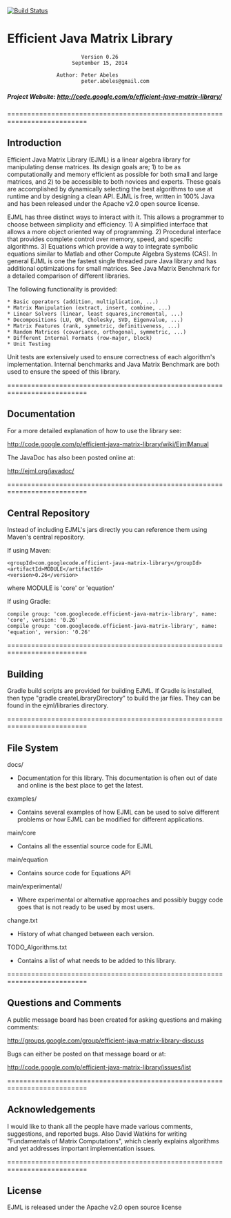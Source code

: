 [![Build Status](https://api.travis-ci.org/nknize/ejml.png?branch=master)](https://travis-ci.org/nknize/ejml)
# Efficient Java Matrix Library

                            Version 0.26
                         September 15, 2014

                    Author: Peter Abeles
                            peter.abeles@gmail.com 

##### Project Website: http://code.google.com/p/efficient-java-matrix-library/

==========================================================================
## Introduction

Efficient Java Matrix Library (EJML) is a linear algebra library for manipulating dense matrices. Its design goals are; 1) to be as computationally and memory efficient as possible for both small and large matrices, and 2) to be accessible to both novices and experts.  These goals are accomplished by dynamically selecting the best algorithms to use at runtime and by designing a clean API.  EJML is free, written in 100% Java and has been released under the Apache v2.0 open source license.

EJML has three distinct ways to interact with it. This allows a programmer to choose between simplicity and efficiency. 1) A simplified interface that allows a more object oriented way of programming. 2) Procedural interface that provides complete control over memory, speed, and specific algorithms. 3) Equations which provide a way to integrate symbolic equations similar to Matlab and other Compute Algebra Systems (CAS). In general EJML is one the fastest single threaded pure Java library and has additional optimizations for small matrices. See Java Matrix Benchmark for a detailed comparison of different libraries.

The following functionality is provided:

    * Basic operators (addition, multiplication, ...)
    * Matrix Manipulation (extract, insert, combine, ...)
    * Linear Solvers (linear, least squares,incremental, ...)
    * Decompositions (LU, QR, Cholesky, SVD, Eigenvalue, ...)
    * Matrix Features (rank, symmetric, definitiveness, ...)
    * Random Matrices (covariance, orthogonal, symmetric, ...)
    * Different Internal Formats (row-major, block)
    * Unit Testing

Unit tests are extensively used to ensure correctness of each algorithm's implementation.  Internal benchmarks and Java Matrix Benchmark are both used to ensure the speed of this library.

==========================================================================
## Documentation

For a more detailed explanation of how to use the library see:

http://code.google.com/p/efficient-java-matrix-library/wiki/EjmlManual

The JavaDoc has also been posted online at:

http://ejml.org/javadoc/

==========================================================================
## Central Repository

Instead of including EJML's jars directly you can reference them using Maven's central repository.

If using Maven:
```
<groupId>com.googlecode.efficient-java-matrix-library</groupId>
<artifactId>MODULE</artifactId>
<version>0.26</version>
```
where MODULE is 'core' or 'equation'

If using Gradle:
```
compile group: 'com.googlecode.efficient-java-matrix-library', name: 'core', version: '0.26'
compile group: 'com.googlecode.efficient-java-matrix-library', name: 'equation', version: '0.26'
```
==========================================================================
## Building

Gradle build scripts are provided for building EJML.  If Gradle is installed, then type "gradle createLibraryDirectory" to build the jar files.  They can be found in the ejml/libraries directory.

==========================================================================
## File System


docs/
- Documentation for this library. This documentation is often out of date and online is the best place to get the latest.

examples/
- Contains several examples of how EJML can be used to solve different problems or how EJML can be modified for different applications.

main/core
- Contains all the essential source code for EJML

main/equation
- Contains source code for Equations API

main/experimental/
- Where experimental or alternative approaches and possibly buggy code goes that is not ready to be used by most users.

change.txt
- History of what changed between each version.

TODO_Algorithms.txt
- Contains a list of what needs to be added to this library.

==========================================================================
## Questions and Comments 

A public message board has been created for asking questions and making comments:

http://groups.google.com/group/efficient-java-matrix-library-discuss

Bugs can either be posted on that message board or at:

http://code.google.com/p/efficient-java-matrix-library/issues/list

==========================================================================
## Acknowledgements

I would like to thank all the people have made various comments, suggestions, and reported bugs.  Also David Watkins
for writing "Fundamentals of Matrix Computations", which clearly explains algorithms and yet addresses important
implementation issues.

==========================================================================
## License

EJML is released under the Apache v2.0 open source license
